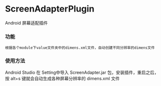 # ScreenAdapterPlugin
Android 屏幕适配插件

### 功能
```
根据各个module下value文件夹中的dimens.xml文件，自动创建不同分辨率的dimens文件
```

### 使用方法
Android Studio 在 Setting中导入 ScreenAdapter.jar 包，安装插件，重启之后，按 alt+s 键就会自动生成各种屏幕分辨率的 dimens.xml 文件

